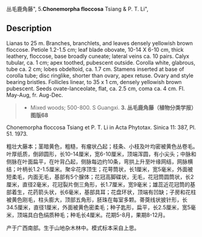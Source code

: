 丛毛鹿角藤",
5.**Chonemorpha floccosa** Tsiang & P. T. Li",

## Description
Lianas to 25 m. Branches, branchlets, and leaves densely yellowish brown floccose. Petiole 1.2-1.5 cm; leaf blade obovate, 10-14 X  6-10 cm, thick leathery, floccose, base broadly cuneate; lateral veins ca. 10 pairs. Calyx tubular, ca. 1 cm; apex toothed, pubescent outside. Corolla white, glabrous, tube ca. 2 cm; lobes obdeltoid, ca. 1.7 cm. Stamens inserted at base of corolla tube; disc ringlike, shorter than ovary, apex retuse. Ovary and style bearing bristles. Follicles linear, to 35 x 1 cm, densely yellowish brown pubescent. Seeds ovate-lanceolate, flat, ca. 2.5 cm, coma ca. 4 cm. Fl. May-Aug, fr. Aug-Dec.

> * Mixed woods; 500-800. S Guangxi.
**3. 丛毛鹿角藤（植物分类学报）图版68**

Chonemorpha floccosa Tsiang et P. T. Li in Acta Phytotax. Sinica 11: 387, Pl. 51. 1973.

粗壮大藤本；茎暗黄色，粗糙，有瘤状凸起；枝条、小枝及叶均密被黄色丛卷毛。叶厚纸质，倒卵圆形，长10-14厘米，宽6-10厘米，顶端浑圆，有小尖头；中脉和侧脉在叶面扁平，在叶背凸起，侧脉每边约10条，弯拱上升至叶缘网结，网脉横结；叶柄长1.2-1.5厘米。聚伞花序顶生；花萼筒状，长1厘米，宽5毫米，外面被短柔毛，内面无毛，基部有5个腺体；花冠高脚碟状，无毛，花冠筒圆筒状，长2厘米，直径2毫米，花冠裂片倒三角形，长1.7厘米，宽9毫米；雄蕊近花冠筒的基部着生，花药箭头状，长6毫米，基部具耳；花盘环状，顶端有凹缺；子房和花柱被黄色刚毛，柱头膨大，顶部五角形，胚珠在每室多颗。蓇葖线状披针形，长34.5厘米，直径1厘米，外面被黄色密柔毛；种子匙形，扁平，长2.5厘米，宽5毫米，顶端具白色绢质种毛；种毛长4厘米。花期5-8月，果期8-12月。

产于广西南部。生于山地杂木林中。模式标本采自上思。
